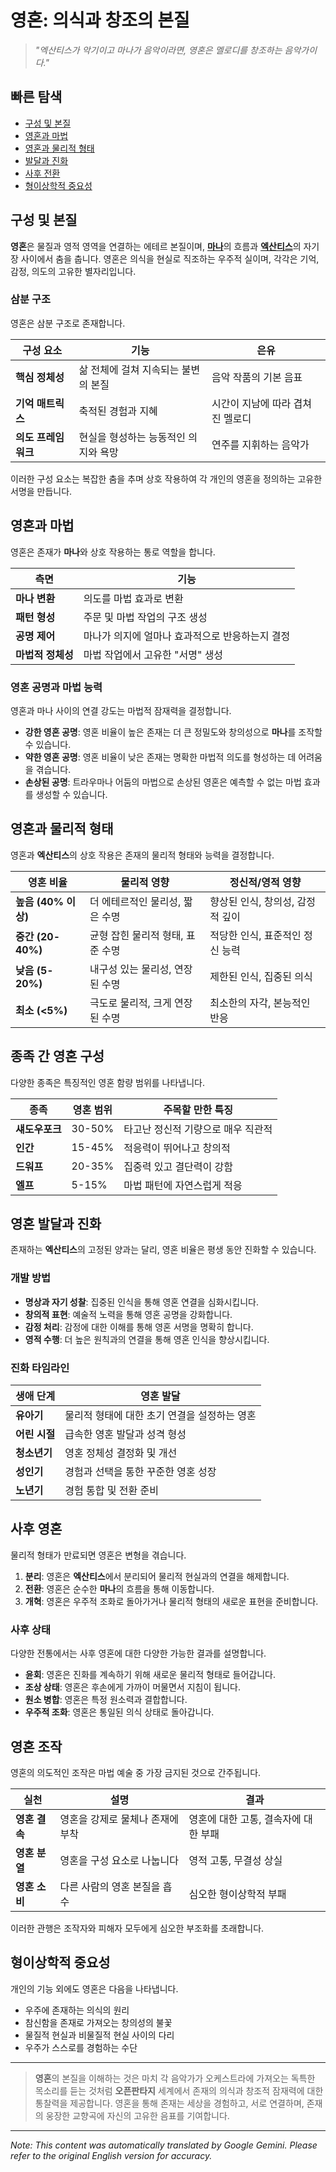 # **영혼**: 의식과 창조의 본질

> *"엑산티스가 악기이고 마나가 음악이라면, 영혼은 멜로디를 창조하는 음악가이다."*

## 빠른 탐색

- [구성 및 본질](#composition-and-nature)
- [영혼과 마법](#soul-and-magic)
- [영혼과 물리적 형태](#soul-and-physical-form)
- [발달과 진화](#soul-development-and-evolution)
- [사후 전환](#soul-after-death)
- [형이상학적 중요성](#metaphysical-significance)

## 구성 및 본질

**영혼**은 물질과 영적 영역을 연결하는 에테르 본질이며, [**마나**](/codex/Basic/Mana.md)의 흐름과 [**엑산티스**](/codex/Basic/Exanthis.md)의 자기장 사이에서 춤을 춥니다. 영혼은 의식을 현실로 직조하는 우주적 실이며, 각각은 기억, 감정, 의도의 고유한 별자리입니다.

### 삼분 구조

영혼은 삼분 구조로 존재합니다.

| 구성 요소 | 기능 | 은유 |
|-----------|----------|----------|
| **핵심 정체성** | 삶 전체에 걸쳐 지속되는 불변의 본질 | 음악 작품의 기본 음표 |
| **기억 매트릭스** | 축적된 경험과 지혜 | 시간이 지남에 따라 겹쳐진 멜로디 |
| **의도 프레임워크** | 현실을 형성하는 능동적인 의지와 욕망 | 연주를 지휘하는 음악가 |

이러한 구성 요소는 복잡한 춤을 추며 상호 작용하여 각 개인의 영혼을 정의하는 고유한 서명을 만듭니다.

## 영혼과 마법

영혼은 존재가 **마나**와 상호 작용하는 통로 역할을 합니다.

| 측면 | 기능 |
|--------|----------|
| **마나 변환** | 의도를 마법 효과로 변환 |
| **패턴 형성** | 주문 및 마법 작업의 구조 생성 |
| **공명 제어** | 마나가 의지에 얼마나 효과적으로 반응하는지 결정 |
| **마법적 정체성** | 마법 작업에서 고유한 "서명" 생성 |

### 영혼 공명과 마법 능력

영혼과 마나 사이의 연결 강도는 마법적 잠재력을 결정합니다.

- **강한 영혼 공명**: 영혼 비율이 높은 존재는 더 큰 정밀도와 창의성으로 **마나**를 조작할 수 있습니다.
- **약한 영혼 공명**: 영혼 비율이 낮은 존재는 명확한 마법적 의도를 형성하는 데 어려움을 겪습니다.
- **손상된 공명**: 트라우마나 어둠의 마법으로 손상된 영혼은 예측할 수 없는 마법 효과를 생성할 수 있습니다.

## 영혼과 물리적 형태

영혼과 **엑산티스**의 상호 작용은 존재의 물리적 형태와 능력을 결정합니다.

| 영혼 비율 | 물리적 영향 | 정신적/영적 영향 |
|-----------------|-----------------|-------------------------|
| **높음 (40% 이상)** | 더 에테르적인 물리성, 짧은 수명 | 향상된 인식, 창의성, 감정적 깊이 |
| **중간 (20-40%)** | 균형 잡힌 물리적 형태, 표준 수명 | 적당한 인식, 표준적인 정신 능력 |
| **낮음 (5-20%)** | 내구성 있는 물리성, 연장된 수명 | 제한된 인식, 집중된 의식 |
| **최소 (<5%)** | 극도로 물리적, 크게 연장된 수명 | 최소한의 자각, 본능적인 반응 |

## 종족 간 영혼 구성

다양한 종족은 특징적인 영혼 함량 범위를 나타냅니다.

| 종족 | 영혼 범위 | 주목할 만한 특징 |
|---------|------------|-------------------------|
| **섀도우포크** | 30-50% | 타고난 정신적 기량으로 매우 직관적 |
| **인간** | 15-45% | 적응력이 뛰어나고 창의적 |
| **드워프** | 20-35% | 집중력 있고 결단력이 강함 |
| **엘프** | 5-15% | 마법 패턴에 자연스럽게 적응 |

## 영혼 발달과 진화

존재하는 **엑산티스**의 고정된 양과는 달리, 영혼 비율은 평생 동안 진화할 수 있습니다.

### 개발 방법

- **명상과 자기 성찰**: 집중된 인식을 통해 영혼 연결을 심화시킵니다.
- **창의적 표현**: 예술적 노력을 통해 영혼 공명을 강화합니다.
- **감정 처리**: 감정에 대한 이해를 통해 영혼 서명을 명확히 합니다.
- **영적 수행**: 더 높은 원칙과의 연결을 통해 영혼 인식을 향상시킵니다.

### 진화 타임라인

| 생애 단계 | 영혼 발달 |
|------------|------------------|
| **유아기** | 물리적 형태에 대한 초기 연결을 설정하는 영혼 |
| **어린 시절** | 급속한 영혼 발달과 성격 형성 |
| **청소년기** | 영혼 정체성 결정화 및 개선 |
| **성인기** | 경험과 선택을 통한 꾸준한 영혼 성장 |
| **노년기** | 경험 통합 및 전환 준비 |

## 사후 영혼

물리적 형태가 만료되면 영혼은 변형을 겪습니다.

1. **분리**: 영혼은 **엑산티스**에서 분리되어 물리적 현실과의 연결을 해제합니다.
2. **전환**: 영혼은 순수한 **마나**의 흐름을 통해 이동합니다.
3. **개혁**: 영혼은 우주적 조화로 돌아가거나 물리적 형태의 새로운 표현을 준비합니다.

### 사후 상태

다양한 전통에서는 사후 영혼에 대한 다양한 가능한 결과를 설명합니다.

- **윤회**: 영혼은 진화를 계속하기 위해 새로운 물리적 형태로 들어갑니다.
- **조상 상태**: 영혼은 후손에게 가까이 머물면서 지침이 됩니다.
- **원소 병합**: 영혼은 특정 원소력과 결합합니다.
- **우주적 조화**: 영혼은 통일된 의식 상태로 돌아갑니다.

## 영혼 조작

영혼의 의도적인 조작은 마법 예술 중 가장 금지된 것으로 간주됩니다.

| 실천 | 설명 | 결과 |
|----------|-------------|--------------|
| **영혼 결속** | 영혼을 강제로 물체나 존재에 부착 | 영혼에 대한 고통, 결속자에 대한 부패 |
| **영혼 분열** | 영혼을 구성 요소로 나눕니다 | 영적 고통, 무결성 상실 |
| **영혼 소비** | 다른 사람의 영혼 본질을 흡수 | 심오한 형이상학적 부패 |

이러한 관행은 조작자와 피해자 모두에게 심오한 부조화를 초래합니다.

## 형이상학적 중요성

개인의 기능 외에도 영혼은 다음을 나타냅니다.

- 우주에 존재하는 의식의 원리
- 참신함을 존재로 가져오는 창의성의 불꽃
- 물질적 현실과 비물질적 현실 사이의 다리
- 우주가 스스로를 경험하는 수단

---

> **영혼**의 본질을 이해하는 것은 마치 각 음악가가 오케스트라에 가져오는 독특한 목소리를 듣는 것처럼 **오픈판타지** 세계에서 존재의 의식과 창조적 잠재력에 대한 통찰력을 제공합니다. 영혼을 통해 존재는 세상을 경험하고, 서로 연결하며, 존재의 웅장한 교향곡에 자신의 고유한 음표를 기여합니다.


---
_Note: This content was automatically translated by Google Gemini. Please refer to the original English version for accuracy._